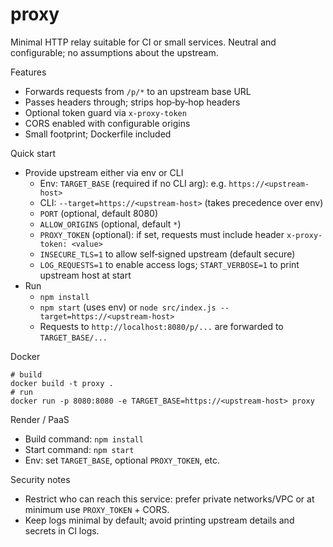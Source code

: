 # proxy

Minimal HTTP relay suitable for CI or small services. Neutral and configurable; no assumptions about the upstream.

Features
- Forwards requests from `/p/*` to an upstream base URL
- Passes headers through; strips hop‑by‑hop headers
- Optional token guard via `x-proxy-token`
- CORS enabled with configurable origins
- Small footprint; Dockerfile included

Quick start
- Provide upstream either via env or CLI
  - Env: `TARGET_BASE` (required if no CLI arg): e.g. `https://<upstream-host>`
  - CLI: `--target=https://<upstream-host>` (takes precedence over env)
  - `PORT` (optional, default 8080)
  - `ALLOW_ORIGINS` (optional, default `*`)
  - `PROXY_TOKEN` (optional): if set, requests must include header `x-proxy-token: <value>`
  - `INSECURE_TLS=1` to allow self‑signed upstream (default secure)
  - `LOG_REQUESTS=1` to enable access logs; `START_VERBOSE=1` to print upstream host at start
- Run
  - `npm install`
  - `npm start` (uses env) or `node src/index.js --target=https://<upstream-host>`
  - Requests to `http://localhost:8080/p/...` are forwarded to `TARGET_BASE/...`

Docker
```
# build
docker build -t proxy .
# run
docker run -p 8080:8080 -e TARGET_BASE=https://<upstream-host> proxy
```

Render / PaaS
- Build command: `npm install`
- Start command: `npm start`
- Env: set `TARGET_BASE`, optional `PROXY_TOKEN`, etc.

Security notes
- Restrict who can reach this service: prefer private networks/VPC or at minimum use `PROXY_TOKEN` + CORS.
- Keep logs minimal by default; avoid printing upstream details and secrets in CI logs.
